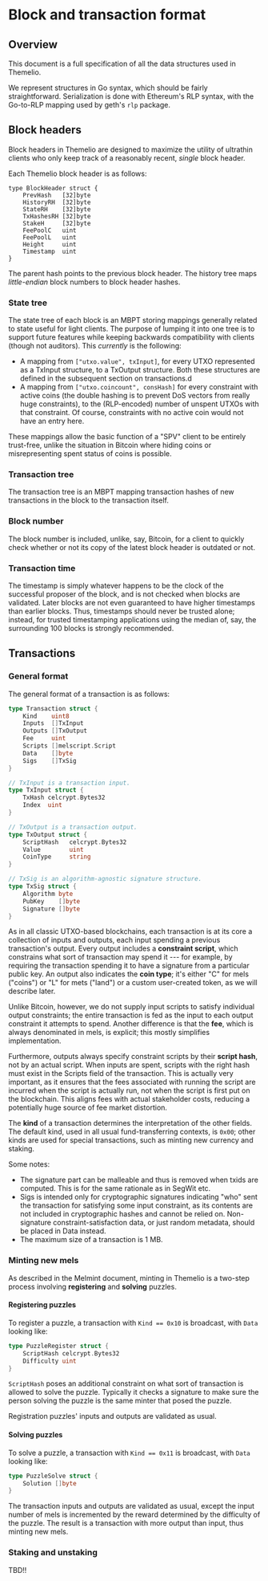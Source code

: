 # Block and transaction format

## Overview

This document is a full specification of all the data structures used in Themelio.

We represent structures in Go syntax, which should be fairly straightforward. Serialization is done with Ethereum's RLP syntax, with the Go-to-RLP mapping used by geth's `rlp` package.

## Block headers

Block headers in Themelio are designed to maximize the utility of ultrathin clients who only keep track of a reasonably recent, _single_ block header.

Each Themelio block header is as follows:

```text
type BlockHeader struct {
    PrevHash   [32]byte
    HistoryRH  [32]byte
    StateRH    [32]byte
    TxHashesRH [32]byte
    StakeH     [32]byte
    FeePoolC   uint
    FeePoolL   uint
    Height     uint
    Timestamp  uint
}
```

The parent hash points to the previous block header. The history tree maps _little-endian_ block numbers to block header hashes.

### State tree

The state tree of each block is an MBPT storing mappings generally related to state useful for light clients. The purpose of lumping it into one tree is to support future features while keeping backwards compatibility with clients \(though not auditors\). This _currently_ is the following:

* A mapping from `["utxo.value", txInput]`, for every UTXO represented as a TxInput structure, to a TxOutput structure. Both these structures are defined in the subsequent section on transactions.d
* A mapping from `["utxo.coincount", consHash]` for every constraint with active coins \(the double hashing is to prevent DoS vectors from really huge constraints\), to the \(RLP-encoded\) number of unspent UTXOs with that constraint. Of course, constraints with no active coin would not have an entry here.

These mappings allow the basic function of a "SPV" client to be entirely trust-free, unlike the situation in Bitcoin where hiding coins or misrepresenting spent status of coins is possible.

### Transaction tree

The transaction tree is an MBPT mapping transaction hashes of new transactions in the block to the transaction itself.

### Block number

The block number is included, unlike, say, Bitcoin, for a client to quickly check whether or not its copy of the latest block header is outdated or not.

### Transaction time

The timestamp is simply whatever happens to be the clock of the successful proposer of the block, and is not checked when blocks are validated. Later blocks are not even guaranteed to have higher timestamps than earlier blocks. Thus, timestamps should never be trusted alone; instead, for trusted timestamping applications using the median of, say, the surrounding 100 blocks is strongly recommended.

## Transactions

### General format

The general format of a transaction is as follows:

```go
type Transaction struct {
    Kind    uint8
    Inputs  []TxInput
    Outputs []TxOutput
    Fee     uint
    Scripts []melscript.Script
    Data    []byte
    Sigs    []TxSig
}

// TxInput is a transaction input.
type TxInput struct {
    TxHash celcrypt.Bytes32
    Index  uint
}

// TxOutput is a transaction output.
type TxOutput struct {
    ScriptHash   celcrypt.Bytes32
    Value        uint
    CoinType     string
}

// TxSig is an algorithm-agnostic signature structure.
type TxSig struct {
    Algorithm byte
    PubKey    []byte
    Signature []byte
}
```

As in all classic UTXO-based blockchains, each transaction is at its core a collection of inputs and outputs, each input spending a previous transaction's output. Every output includes a **constraint script**, which constrains what sort of transaction may spend it --- for example, by requiring the transaction spending it to have a signature from a particular public key. An output also indicates the **coin type**; it's either "C" for mels \("coins"\) or "L" for mets \("land"\) or a custom user-created token, as we will describe later.

Unlike Bitcoin, however, we do not supply input scripts to satisfy individual output constraints; the entire transaction is fed as the input to each output constraint it attempts to spend. Another difference is that the **fee**, which is always denominated in mels, is explicit; this mostly simplifies implementation. 

Furthermore, outputs always specify constraint scripts by their **script hash**, not by an actual script. When inputs are spent, scripts with the right hash must exist in the Scripts field of the transaction. This is actually very important, as it ensures that the fees associated with running the script are incurred when the script is actually run, not when the script is first put on the blockchain. This aligns fees with actual stakeholder costs, reducing a potentially huge source of fee market distortion. 

The **kind** of a transaction determines the interpretation of the other fields. The default kind, used in all usual fund-transferring contexts, is `0x00`; other kinds are used for special transactions, such as minting new currency and staking.

Some notes:

* The signature part can be malleable and thus is removed when txids are computed. This is for the same rationale as in SegWit etc.
* Sigs is intended only for cryptographic signatures indicating "who" sent the transaction for satisfying some input constraint, as its contents are not included in cryptographic hashes and cannot be relied on. Non-signature constraint-satisfaction data, or just random metadata, should be placed in Data instead.
* The maximum size of a transaction is 1 MB.

### Minting new mels

As described in the Melmint document, minting in Themelio is a two-step process involving **registering** and **solving** puzzles.

#### Registering puzzles

To register a puzzle, a transaction with `Kind == 0x10` is broadcast, with `Data` looking like:

```go
type PuzzleRegister struct {
    ScriptHash celcrypt.Bytes32 
    Difficulty uint
}
```

`ScriptHash` poses an additional constraint on what sort of transaction is allowed to solve the puzzle. Typically it checks a signature to make sure the person solving the puzzle is the same minter that posed the puzzle.

Registration puzzles' inputs and outputs are validated as usual.

#### Solving puzzles

To solve a puzzle, a transaction with `Kind == 0x11` is broadcast, with `Data` looking like:

```go
type PuzzleSolve struct {
    Solution []byte
}
```

The transaction inputs and outputs are validated as usual, except the input number of mels is incremented by the reward determined by the difficulty of the puzzle. The result is a transaction with more output than input, thus minting new mels.

### Staking and unstaking

TBD!!

